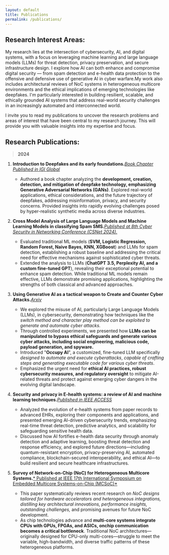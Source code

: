 ```yaml
---
layout: default
title: Publications
permalink: /publications/
---
```


## Research Interest Areas: 
My research lies at the intersection of cybersecurity, AI, and digital systems, with a focus on leveraging machine learning and large language models (LLMs) for threat detection, privacy preservation, and secure infrastructure design. I explore how AI can both enhance and compromise digital security — from spam detection and e-health data protection to the offensive and defensive use of generative AI in cyber warfare.My work also includes architectural reviews of NoC systems in heterogeneous multicore environments and the ethical implications of emerging technologies like deepfakes. I'm particularly interested in building resilient, scalable, and ethically grounded AI systems that address real-world security challenges in an increasingly automated and interconnected world.

I invite you to read my publications to uncover the research problems and areas of interest that have been central to my research journey. This will provide you with valuable insights into my expertise and focus.


## Research Publications: 
>**2024**

1. **Introduction to Deepfakes and its early foundations.**[*Book Chapter Published in IGI Global*](https://www.igi-global.com/chapter/introduction-to-deepfake-technology-and-its-early-foundations/364345)
   * Authored a book chapter analyzing the **development, creation, detection, and mitigation of deepfake technology, emphasizing Generative Adversarial Networks (GANs)**. Explored real-world applications, ethical considerations, and the future trajectory of deepfakes, addressing misinformation, privacy, and security concerns.
Provided insights into rapidly evolving challenges posed by hyper-realistic synthetic media across diverse industries.
      
2. **Cross Model Analysis of Large Language Models and Machine Learning Models in classifying Spam SMS.**[*Published at 8th Cyber Security in Networking Conference (CSNet 2024).*](https://ieeexplore.ieee.org/document/10851763) 
   * Evaluated traditional ML models (**SVM, Logistic Regression, Random Forest, Naive Bayes, KNN, XGBoost**) and LLMs for spam detection, establishing a robust baseline and addressing the critical need for effective mechanisms against sophisticated cyber threats.
   * Extended the analysis to LLMs (**ChatGPT 3.5, Perplexity AI, and a custom fine-tuned GPT**), revealing their exceptional potential to enhance spam detection. While traditional ML models remain effective, LLMs demonstrate promising applications, highlighting the strengths of both classical and advanced approaches.
     
3. **Using Generative AI as a tactical weapon to Create and Counter Cyber Attacks.**[*Arxiv*](https://arxiv.org/abs/2408.12806)
   * We explored the misuse of AI, particularly Large Language Models (LLMs), in cybersecurity, demonstrating how techniques like the *switch method and character play method can be exploited to generate and automate cyber attacks.*
   * Through controlled experiments, we presented how **LLMs can be manipulated to bypass ethical safeguards and generate various cyber attacks, including social engineering, malicious code, payload generation, and spyware.**
   * Introduced "**Occupy AI**", a customized, fine-tuned LLM specifically *designed to automate and execute cyberattacks*, *capable of crafting steps and generating executable code for various cyber threats*.
   * Emphasized the urgent need for **ethical AI practices, robust cybersecurity measures, and regulatory oversight** to mitigate AI-related threats and protect against emerging cyber dangers in the evolving digital landscape.
   
4. **Security and privacy in E-health systems: a review of AI and machine learning techniques.**[*Published in IEEE ACCESS*](https://ieeexplore.ieee.org/abstract/document/10697161)
    * Analyzed the evolution of e-health systems from paper records to advanced EHRs, exploring their components and applications, and presented emerging AI-driven cybersecurity trends,     emphasizing real-time threat detection, predictive analytics, and scalability for safeguarding sensitive health data.
   * Discussed how AI fortifies e-health data security through anomaly detection and adaptive learning, boosting threat detection and response efficiency, and explored future directions—including quantum-resistant encryption, privacy-preserving AI, automated compliance, blockchain-secured interoperability, and ethical AI—to build resilient and secure healthcare infrastructures.


5. **Survey of Network-on-Chip (NoC) for Heterogeneous Multicore Systems.**[* Published at IEEE 17th International Symposium on Embedded Multicore Systems-on-Chip (MCSoC)*](https://ieeexplore.ieee.org/abstract/document/10819599)
   * This paper systematically reviews recent research on *NoC designs tailored for hardware accelerators and heterogeneous integrations, distilling key architectural innovations, performance insights, outstanding challenges,* and promising avenues for future NoC development.
   * As chip technologies advance and **multi-core systems integrate CPUs with GPUs, FPGAs, and ASICs, onchip communication becomes a critical bottleneck**. Traditional NoC architectures—originally designed for CPU-only multi-cores—struggle to meet the variable, high-bandwidth, and diverse traffic patterns of these heterogeneous platforms.
